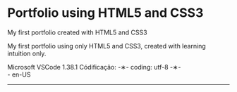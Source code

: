 # Portfolio using HTML5 and CSS3

My first portfolio created with HTML5 and CSS3

My first portfolio using only HTML5 and CSS3, created with learning intuition only.

Microsoft VSCode 1.38.1
Códificação: -&lowast;- coding: utf-8 -&lowast;- </br>-
en-US

--------------------------------------------------------------------------------------------------------------
